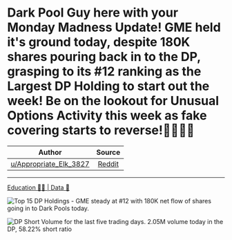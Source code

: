 Dark Pool Guy here with your Monday Madness Update! GME held it's ground today, despite 180K shares pouring back in to the DP, grasping to its #12 ranking as the Largest DP Holding to start out the week! Be on the lookout for Unusual Options Activity this week as fake covering starts to reverse!🎱🦍🧨🚀
================================================================================================================================================================================================================================================================================================================

| Author       | Source       | 
| :-------------: |:-------------:|
|  [u/Appropriate_Elk_3827](https://www.reddit.com/user/Appropriate_Elk_3827/) | [Reddit](https://www.reddit.com/r/Superstonk/comments/o59fyu/dark_pool_guy_here_with_your_monday_madness/) | 

---

[Education 👨‍🏫 | Data 🔢](https://www.reddit.com/r/Superstonk/search?q=flair_name%3A%22Education%20%F0%9F%91%A8%E2%80%8D%F0%9F%8F%AB%20%7C%20Data%20%F0%9F%94%A2%22&restrict_sr=1)

![Top 15 DP Holdings - GME steady at #12 with 180K net flow of shares going in to Dark Pools today.](https://user-images.githubusercontent.com/82035192/124120222-8429e680-da41-11eb-8595-d7aecd23ce35.png)

![DP Short Volume for the last five trading days. 2.05M volume today in the DP, 58.22% short ratio](https://user-images.githubusercontent.com/82035192/124120233-88560400-da41-11eb-97d4-96a539c425cb.png)
